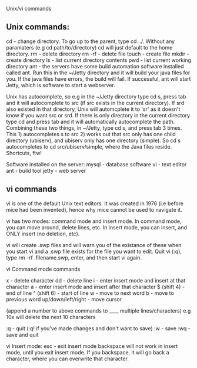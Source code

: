 Unix/vi commands

## Unix commands:

cd - change directory. To go up to the parent, type cd ../. Without any paramaters (e.g cd path/to/directory) cd will just default to the home directory.
rm - delete directory
rm -rf - delete file
touch - create file
mkdir - create directory
ls - list current directory contents
pwd - list current working directory
ant - the servers have some build automation software installed called ant. Run this in the ~/Jetty directory and it will build your java files for you. If the java files have errors, the build will fail. If successful, ant will start Jetty, which is software to start a webserver.

Unix has autocomplete, so e.g in the ~/Jetty directory type cd s, press tab and it will autocomplete to src (if src exists in the current directory). If srd also existed in that directory, Unix will automcplete it to 'sr' as it doesn't know if you want src or srd.
If there is only directory in the current directory type cd and press tab and it will automatically autocomplete the path.
Combining these two things, in ~/Jetty, type cd s, and press tab 3 times. This 1) autocompletes s to src 2) works out that src only has one child directory (ubiserv), and ubiserv only has one directory (simple). So cd s<tab><tab><tab> autocompletes to cd src/ubiserv/simple, where the Java files reside. Shortcuts, ftw!

Software installed on the server:
mysql - database software
vi - text editor
ant - build tool
jetty - web server

## vi commands

vi is one of the default Unix text editors. It was created in 1976 (i.e before mice had been invented), hence why mice cannot be used to navigate it.

vi has two modes: command mode and insert mode. In command mode, you can move around, delete lines, etc. In insert mode, you can insert, and ONLY insert (no deletion, etc).

vi will create .swp files and will warn you of the existance of these when you start vi and a .swp file exists for the file you want to edit. Quit vi (:q), type rm -rf .filename.swp, enter, and then start vi again.

vi Command mode commands 

x - delete character
dd - delete line
i - enter insert mode and insert at that character
a - enter insert mode and insert after that character
$ (shift 4) - end of line
^ (shift 6) - start of line
w - move to next word
b - move to previous word
up/down/left/right - move cursor

(append a number to above commands to ____ multiple lines/characters) e.g 10x will delete the next 10 characters

:q - quit (:q! if you've made changes and don't want to save)
:w - save
:wq - save and quit

vi Insert mode:
esc - exit insert mode
backspace will not work in insert mode, until you exit insert mode. If you backspace, it will go back a character, where you can overwrite that character.

